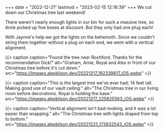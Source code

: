+++
date = "2022-12-21"
lastmod = "2023-02-15 12:16:39"
+++
We cut down our Christmas tree last weekend!

There weren't nearly enough lights in our bin for such a massive tree, so Amie picked up five boxes at discount. But they only had one plug each!

With Jaynne's help we got the lights on the behemoth. Since we couldn't string them together without a plug on each end, we went with a vertical alignment.

{{< caption caption="Found the tree near Rochford. Thanks for the recommendation Dick!" alt="Graham, Amie, Royal and Alex in front of our Christmas tree before it's cut down." src="https://images.alexbilson.dev/20221217_192339817_iOS.webp" >}}

{{< caption caption="This is the largest tree we've ever had; 14 feet tall. Making good use of our vault ceiling." alt="The Christmas tree in our living room before decorations. Royal is holding the base." src="https://images.alexbilson.dev/20221217_225825563_iOS.webp" >}}

{{< caption caption="Vertical alignment isn't bad-looking, and it was a lot easier than wrapping." alt="The Christmas tree with lights draped from top to bottom." src="https://images.alexbilson.dev/20221221_173832543_iOS.webp" >}}
